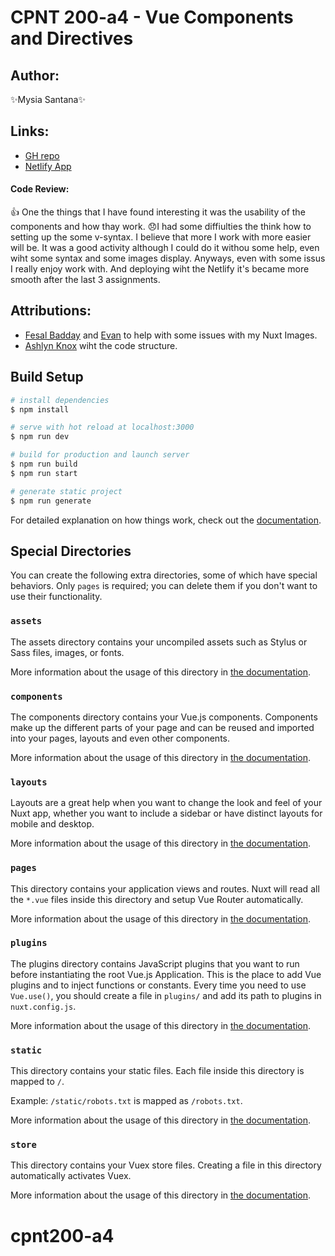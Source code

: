 # CPNT 200-a4 - Vue Components and Directives
## Author: 
:sparkles:Mysia Santana:sparkles:

## Links:
* [GH repo](https://github.com/Mysia14/cpnt200-a4)
* [Netlify App](https://thirsty-leakey-aa78a4.netlify.app) 

 #### Code Review:

 :thumbsup: One the things that I have found interesting it was the usability of the components and how thay work.
 :disappointed:I had some diffiulties the think how to setting up the some v-syntax. I believe that more I work with more easier will be. It was a good activity although I could do it withou some help, even wiht some syntax and some images display. Anyways, even with some issus I really enjoy work with. And deploying wiht the Netlify it's became more smooth after the last 3 assignments.


## Attributions:
* [Fesal Badday](https://github.com/FesalBadday/) and [Evan](https://github.com/Rankorrdagod) to help with some issues with my Nuxt Images.
* [Ashlyn Knox](https://github.com/lilyx13) wiht the code structure.


## Build Setup

```bash
# install dependencies
$ npm install

# serve with hot reload at localhost:3000
$ npm run dev

# build for production and launch server
$ npm run build
$ npm run start

# generate static project
$ npm run generate
```

For detailed explanation on how things work, check out the [documentation](https://nuxtjs.org).

## Special Directories

You can create the following extra directories, some of which have special behaviors. Only `pages` is required; you can delete them if you don't want to use their functionality.

### `assets`

The assets directory contains your uncompiled assets such as Stylus or Sass files, images, or fonts.

More information about the usage of this directory in [the documentation](https://nuxtjs.org/docs/2.x/directory-structure/assets).

### `components`

The components directory contains your Vue.js components. Components make up the different parts of your page and can be reused and imported into your pages, layouts and even other components.

More information about the usage of this directory in [the documentation](https://nuxtjs.org/docs/2.x/directory-structure/components).

### `layouts`

Layouts are a great help when you want to change the look and feel of your Nuxt app, whether you want to include a sidebar or have distinct layouts for mobile and desktop.

More information about the usage of this directory in [the documentation](https://nuxtjs.org/docs/2.x/directory-structure/layouts).


### `pages`

This directory contains your application views and routes. Nuxt will read all the `*.vue` files inside this directory and setup Vue Router automatically.

More information about the usage of this directory in [the documentation](https://nuxtjs.org/docs/2.x/get-started/routing).

### `plugins`

The plugins directory contains JavaScript plugins that you want to run before instantiating the root Vue.js Application. This is the place to add Vue plugins and to inject functions or constants. Every time you need to use `Vue.use()`, you should create a file in `plugins/` and add its path to plugins in `nuxt.config.js`.

More information about the usage of this directory in [the documentation](https://nuxtjs.org/docs/2.x/directory-structure/plugins).

### `static`

This directory contains your static files. Each file inside this directory is mapped to `/`.

Example: `/static/robots.txt` is mapped as `/robots.txt`.

More information about the usage of this directory in [the documentation](https://nuxtjs.org/docs/2.x/directory-structure/static).

### `store`

This directory contains your Vuex store files. Creating a file in this directory automatically activates Vuex.

More information about the usage of this directory in [the documentation](https://nuxtjs.org/docs/2.x/directory-structure/store).
# cpnt200-a4
